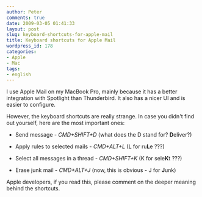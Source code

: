 ```yaml
---
author: Peter
comments: true
date: 2009-03-05 01:41:33
layout: post
slug: keyboard-shortcuts-for-apple-mail
title: Keyboard shortcuts for Apple Mail
wordpress_id: 178
categories:
- Apple
- Mac
tags:
- english
---
```


I use Apple Mail on my MacBook Pro, mainly because it has a better integration with Spotlight than Thunderbird. It also has a nicer UI and is easier to configure.

However, the keyboard shortcuts are really strange. In case you didn't find out yourself, here are the most important ones:



	
  * Send message - _CMD+SHIFT+D_ (what does the D stand for? **D**eliver?)

	
  * Apply rules to selected mails - _CMD+ALT+L_ (L for ru**L**e ???)

	
  * Select all messages in a thread - _CMD+SHIFT+K_ (K for sele**K**t ???)

	
  * Erase junk mail - _CMD+ALT+J_ (now, this is obvious - J for **J**unk)


Apple developers, if you read this, please comment on the deeper meaning behind the shortcuts.
